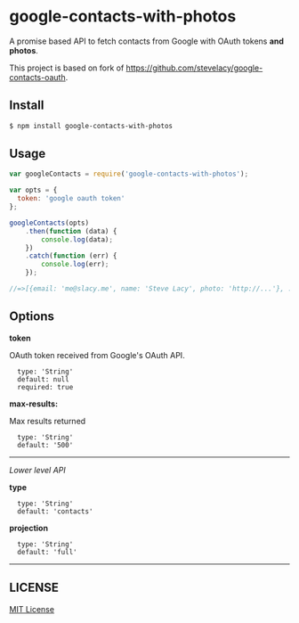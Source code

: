 # google-contacts-with-photos

A promise based API to fetch contacts from Google with OAuth tokens **and photos**.

This project is based on fork of https://github.com/stevelacy/google-contacts-oauth.

## Install
```sh
$ npm install google-contacts-with-photos
```

## Usage


```js
var googleContacts = require('google-contacts-with-photos');

var opts = {
  token: 'google oauth token'
};

googleContacts(opts)
    .then(function (data) {
        console.log(data);
    })
    .catch(function (err) {
        console.log(err);
    });

//=>[{email: 'me@slacy.me', name: 'Steve Lacy', photo: 'http://...'}, ... ]
```

## Options

**token**

OAuth token received from Google's OAuth API.
```
  type: 'String'
  default: null
  required: true
```

**max-results:**

Max results returned
```
  type: 'String'
  default: '500'
```


 - - -
*Lower level API*

**type**
```
  type: 'String'
  default: 'contacts'
```
**projection**
```
  type: 'String'
  default: 'full'
```

 - - -

## LICENSE

[MIT License](https://github.com/hadynz/google-contacts-with-photos/blob/master/LICENSE)
